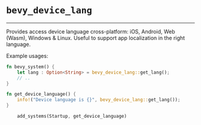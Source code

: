 # `bevy_device_lang`

---

Provides access device language cross-platform: iOS, Android, Web (Wasm), Windows & Linux. Useful to support app localization in the right language.

Example usages:

```rust
fn bevy_system() {
    let lang : Option<String> = bevy_device_lang::get_lang();
    // ..
}

fn get_device_language() {
    info!("Device language is {}", bevy_device_lang::get_lang());
}

    add_systems(Startup, get_device_language)
```
